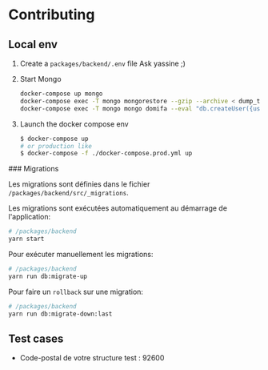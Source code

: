 # Contributing

## Local env

1. Create a `packages/backend/.env` file
    Ask yassine ;)

1. Start Mongo

    ```sh
    docker-compose up mongo
    docker-compose exec -T mongo mongorestore --gzip --archive < dump_test.gzip
    docker-compose exec -T mongo mongo domifa --eval "db.createUser({user:'travis', pwd:'test', roles:[{role:'readWrite', db:'domifa'}] });"  
    ```

1. Launch the docker compose env

    ```sh
    $ docker-compose up
    # or production like
    $ docker-compose -f ./docker-compose.prod.yml up
    ```

### Migrations

Les migrations sont définies dans le fichier `/packages/backend/src/_migrations`.

Les migrations sont exécutées automatiquement au démarrage de l'application:

```bash
# /packages/backend
yarn start
```

Pour exécuter manuellement les migrations:

```bash
# /packages/backend
yarn run db:migrate-up
```

Pour faire un `rollback` sur une migration:

```bash
# /packages/backend
yarn run db:migrate-down:last
```

## Test cases

- Code-postal de votre structure test : 92600
